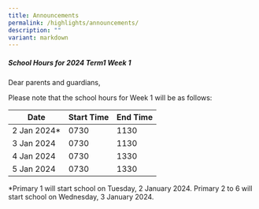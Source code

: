 ```yaml
---
title: Announcements
permalink: /highlights/announcements/
description: ""
variant: markdown
---
```

##### **School Hours for 2024 Term1 Week 1**


Dear parents and guardians,

Please note that the school hours for Week 1 will be as follows:



| Date | Start Time | End Time |
| -------- | -------- | -------- |
| 2 Jan 2024*     | 0730    | 1130    |
| 3 Jan 2024     | 0730    | 1130    |
| 4 Jan 2024     | 0730    | 1330    |
| 5 Jan 2024     | 0730    | 1330    |


*Primary 1 will start school on Tuesday, 2 January 2024. Primary 2 to 6 will start school on Wednesday, 3 January 2024.

